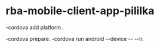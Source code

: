# rba-mobile-client-app-pililka


<p>-cordova add platform <android><ios>.</p>
-cordova prepare.
-cordova run android --device -- --lr.
